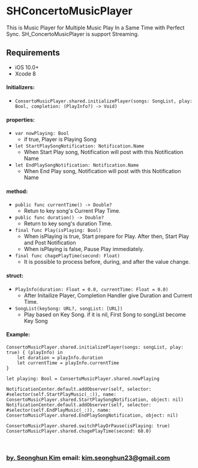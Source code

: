# SHConcertoMusicPlayer


This is Music Player for Multiple Music Play In a Same Time with Perfect Sync. SH_ConcertoMusicPlayer is support Streaming. 

## Requirements

- iOS 10.0+
- Xcode 8


#### Initializers:
* `ConsertoMusicPlayer.shared.initializePlayer(songs: SongList, play: Bool, completion: (PlayInfo?) -> Void)`

#### properties:
* `var nowPlaying: Bool`
    * if true, Player is Playing Song
* `let StartPlaySongNotification: Notification.Name`
    * When Start Play song, Notification will post with this Notification Name
* `let EndPlaySongNotification: Notification.Name`
    * When End Play song, Notification will post with this Notification Name

#### method:
* `public func currentTime() -> Double?`
    * Retun to key song's Current Play Time.
* `public func duration() -> Double?`
    * Return to key song's duration Time.
* `final func Play(isPlaying: Bool)`
    * When isPlaying is true, Start prepare for Play. After then, Start Play and Post Notification
    * When isPlaying is false,  Pause Play immediately.
* `final func chagePlayTime(second: Float)`
    * It is possible to process before, during, and after the value change.

#### struct:
 * `PlayInfo(duration: Float = 0.0, currentTime: Float = 0.0)`
    * After Initailize Player, Completion Handler give Duration and Current Time.
 *  `SongList(keySong: URL?, songList: [URL])`
    * Play based on Key Song. if it is nil, First Song to songList become Key Song


#### Example:
```
ConsertoMusicPlayer.shared.initializePlayer(songs: songList, play: true) { (playInfo) in
    let duration = playInfo.duration
    let currentTime = playInfo.currentTime
}

let playing: Bool = ConsertoMusicPlayer.shared.nowPlaying

NotificationCenter.default.addObserver(self, selector: #selector(self.StartPlayMusic(_:)), name: ConsertoMusicPlayer.shared.StartPlaySongNotification, object: nil)
NotificationCenter.default.addObserver(self, selector: #selector(self.EndPlayMusic(_:)), name: ConsertoMusicPlayer.shared.EndPlaySongNotification, object: nil)

ConsertoMusicPlayer.shared.switchPlayOrPause(isPlaying: true)
ConsertoMusicPlayer.shared.chagePlayTime(second: 60.0)
```


&nbsp;
&nbsp;      
### [by. Seonghun Kim](https://github.com/Seonghun23) email: <kim.seonghun23@gmail.com>
